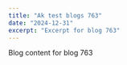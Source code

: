 ```yaml
---
title: "Ak test blogs 763"
date: "2024-12-31"
excerpt: "Excerpt for blog 763"
---
```


Blog content for blog 763